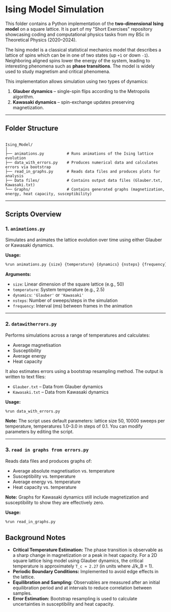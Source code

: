 # Ising Model Simulation

This folder contains a Python implementation of the **two-dimensional Ising model** on a square lattice. It is part of my "Short Exercises" repository showcasing coding and computational physics tasks from my BSc in Theoretical Physics (2020–2024).

The Ising model is a classical statistical mechanics model that describes a lattice of spins which can be in one of two states (up `+1` or down `-1`). Neighboring aligned spins lower the energy of the system, leading to interesting phenomena such as **phase transitions**. The model is widely used to study magnetism and critical phenomena.

This implementation allows simulation using two types of dynamics:

1. **Glauber dynamics** – single-spin flips according to the Metropolis algorithm.
2. **Kawasaki dynamics** – spin-exchange updates preserving magnetization.

---

## Folder Structure

```

Ising_Model/
│
├── animations.py          # Runs animations of the Ising lattice evolution
├── data_with_errors.py    # Produces numerical data and calculates errors via bootstrap
├── read_in_graphs.py      # Reads data files and produces plots for analysis
├── Data files/            # Contains output data files (Glauber.txt, Kawasaki.txt)
└── Graphs/                # Contains generated graphs (magnetization, energy, heat capacity, susceptibility)

````

---

## Scripts Overview

### 1. `animations.py`
Simulates and animates the lattice evolution over time using either Glauber or Kawasaki dynamics.

**Usage:**

```bash
%run animations.py {size} {temperature} {dynamics} {nsteps} {frequency}
````

**Arguments:**

* `size`: Linear dimension of the square lattice (e.g., 50)
* `temperature`: System temperature (e.g., 2.5)
* `dynamics`: `'Glauber'` or `'Kawasaki'`
* `nsteps`: Number of sweeps/steps in the simulation
* `frequency`: Interval (ms) between frames in the animation

---

### 2. `datawitherrors.py`

Performs simulations across a range of temperatures and calculates:

* Average magnetisation
* Susceptibility
* Average energy
* Heat capacity

It also estimates errors using a bootstrap resampling method. The output is written to text files:

* `Glauber.txt` – Data from Glauber dynamics
* `Kawasaki.txt` – Data from Kawasaki dynamics

**Usage:**

```bash
%run data_with_errors.py
```

**Note:** The script uses default parameters: lattice size 50, 10000 sweeps per temperature, temperatures 1.0–3.0 in steps of 0.1. You can modify parameters by editing the script.

---

### 3. `read in graphs from errors.py`

Reads data files and produces graphs of:

* Average absolute magnetisation vs. temperature
* Susceptibility vs. temperature
* Average energy vs. temperature
* Heat capacity vs. temperature

**Note:** Graphs for Kawasaki dynamics still include magnetization and susceptibility to show they are effectively zero.

**Usage:**

```bash
%run read_in_graphs.py
```

## Background Notes

* **Critical Temperature Estimation:** The phase transition is observable as a sharp change in magnetization or a peak in heat capacity. For a 2D square lattice Ising model using Glauber dynamics, the critical temperature is approximately `T_c ≈ 2.27` (in units where J/k_B = 1).
* **Periodic Boundary Conditions:** Implemented to avoid edge effects in the lattice.
* **Equilibration and Sampling:** Observables are measured after an initial equilibration period and at intervals to reduce correlation between samples.
* **Error Estimation:** Bootstrap resampling is used to calculate uncertainties in susceptibility and heat capacity.

